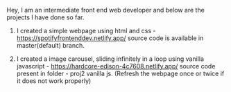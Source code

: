 Hey, I am an intermediate front end web developer and below are the projects I have done so far.

1) I created a simple webpage using html and css - https://spotifyfrontenddev.netlify.app/
source code is available in master(default) branch.

2) I created a image carousel, sliding infinitely in a loop using vanilla javascript - https://hardcore-edison-4c7608.netlify.app/
source code present in folder - proj2 vanilla js. (Refresh the webpage once or twice if it does not work properly)
 
